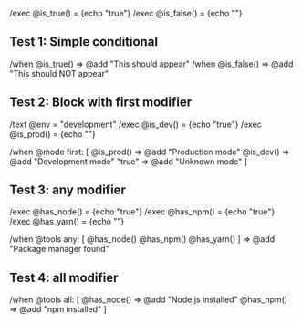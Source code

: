 /exec @is_true() = {echo "true"}
/exec @is_false() = {echo ""}

## Test 1: Simple conditional
/when @is_true() => @add "This should appear"
/when @is_false() => @add "This should NOT appear"

## Test 2: Block with first modifier
/text @env = "development"
/exec @is_dev() = {echo "true"}
/exec @is_prod() = {echo ""}

/when @mode first: [
  @is_prod() => @add "Production mode"
  @is_dev() => @add "Development mode"
  "true" => @add "Unknown mode"
]

## Test 3: any modifier
/exec @has_node() = {echo "true"}
/exec @has_npm() = {echo "true"}
/exec @has_yarn() = {echo ""}

/when @tools any: [
  @has_node()
  @has_npm()
  @has_yarn()
] => @add "Package manager found"

## Test 4: all modifier
/when @tools all: [
  @has_node() => @add "Node.js installed"
  @has_npm() => @add "npm installed"
]
